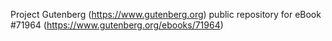 Project Gutenberg (https://www.gutenberg.org) public repository
for eBook #71964 (https://www.gutenberg.org/ebooks/71964)
